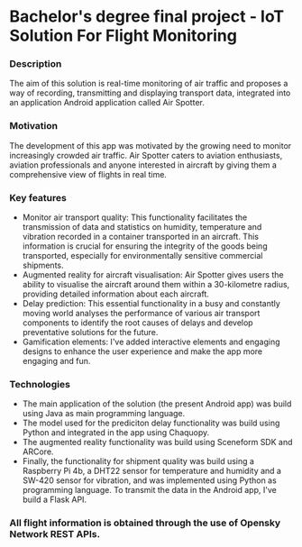 # Bachelor's degree final project - IoT Solution For Flight Monitoring

### Description ###
The aim of this solution is real-time monitoring of air traffic and proposes a way of recording, transmitting and displaying transport data, integrated into an application Android application called Air Spotter.


### Motivation ###
The development of this app was motivated by the growing need to monitor increasingly crowded air traffic. Air Spotter caters to aviation enthusiasts, aviation professionals and anyone interested in aircraft by giving them a comprehensive view of flights in real time.

### Key features ###
* Monitor air transport quality: This functionality facilitates the transmission of data and statistics on humidity, temperature and vibration recorded in a container transported in an aircraft. This information is crucial for ensuring the integrity of the goods being transported, especially for environmentally sensitive commercial shipments.
* Augmented reality for aircraft visualisation: Air Spotter gives users the ability to visualise the aircraft around them within a 30-kilometre radius, providing detailed information about each aircraft.
* Delay prediction: This essential functionality in a busy and constantly moving world analyses the performance of various air transport components to identify the root causes of delays and develop preventative solutions for the future.
* Gamification elements: I've added interactive elements and engaging designs to enhance the user experience and make the app more engaging and fun.

### Technologies ###
* The main application of the solution (the present Android app) was build using Java as main programming language.
* The model used for the prediciton delay functionality was build using Python and integrated in the app using Chaquopy.
* The augmented reality functionality was build using Sceneform SDK and ARCore.
* Finally, the functionality for shipment quality was build using a Raspberry Pi 4b, a DHT22 sensor for temperature and humidity and a SW-420 sensor for vibration, and was implemented using Python as programming language. To transmit the data in the Android app, I've build a Flask API.


### All flight information is obtained through the use of Opensky Network REST APIs. ### 
